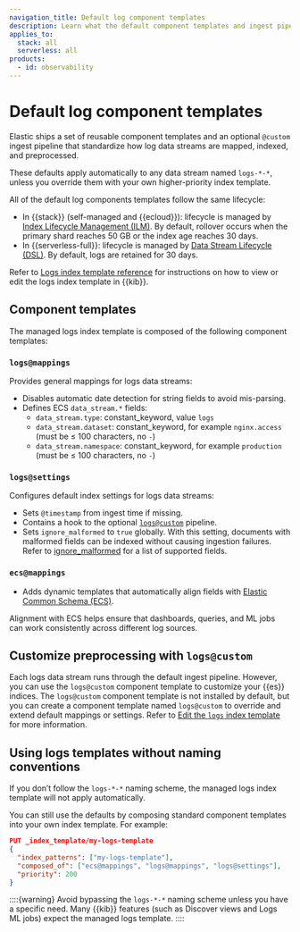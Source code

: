 ```yaml
---
navigation_title: Default log component templates
description: Learn what the default component templates and ingest pipeline hooks for logs do.
applies_to:
  stack: all
  serverless: all
products:
  - id: observability
---
```


# Default log component templates

Elastic ships a set of reusable component templates and an optional `@custom` ingest pipeline that standardize how log data streams are mapped, indexed, and preprocessed.

These defaults apply automatically to any data stream named `logs-*-*`, unless you override them with your own higher-priority index template.

All of the default log components templates follow the same lifecycle:

* In {{stack}} (self-managed and {{ecloud}}): lifecycle is managed by [Index Lifecycle Management (ILM)](../../../manage-data/lifecycle/index-lifecycle-management.md). By default, rollover occurs when the primary shard reaches 50 GB or the index age reaches 30 days.
* In {{serverless-full}}: lifecycle is managed by [Data Stream Lifecycle (DSL)](../../../manage-data/lifecycle/data-stream.md). By default, logs are retained for 30 days. 

Refer to [Logs index template reference](logs-index-template-reference.md) for instructions on how to view or edit the logs index template in {{kib}}.

## Component templates

The managed logs index template is composed of the following component templates:

### `logs@mappings`

Provides general mappings for logs data streams:

* Disables automatic date detection for string fields to avoid mis-parsing.  
* Defines ECS `data_stream.*` fields:
  * `data_stream.type`: constant_keyword, value `logs`  
  * `data_stream.dataset`: constant_keyword, for example `nginx.access` (must be ≤ 100 characters, no `-`)
  * `data_stream.namespace`: constant_keyword, for example `production` (must be ≤ 100 characters, no `-`)

### `logs@settings`

Configures default index settings for logs data streams: 

  * Sets `@timestamp` from ingest time if missing.  
  * Contains a hook to the optional [`logs@custom`](#customize-preprocessing-with-logscustom) pipeline.  
  * Sets `ignore_malformed` to `true` globally. With this setting, documents with malformed fields can be indexed without causing ingestion failures. Refer to [ignore_malformed](elasticsearch://reference/elasticsearch/mapping-reference/ignore-malformed.md) for a list of supported fields.

### `ecs@mappings`

* Adds dynamic templates that automatically align fields with [Elastic Common Schema (ECS)](ecs://reference/index.md).  

Alignment with ECS helps ensure that dashboards, queries, and ML jobs can work consistently across different log sources.


## Customize preprocessing with `logs@custom`

Each logs data stream runs through the default ingest pipeline. However, you can use the `logs@custom` component template to customize your {{es}} indices. The `logs@custom` component template is not installed by default, but you can create a component template named `logs@custom` to override and extend default mappings or settings. Refer to [Edit the `logs` index template](../logs/logs-index-template-reference.md#custom-logs-template-edit) for more information.



## Using logs templates without naming conventions

If you don’t follow the `logs-*-*` naming scheme, the managed logs index template will not apply automatically.

You can still use the defaults by composing standard component templates into your own index template. For example:

```json
PUT _index_template/my-logs-template
{
  "index_patterns": ["my-logs-template"],
  "composed_of": ["ecs@mappings", "logs@mappings", "logs@settings"],
  "priority": 200
}
```

::::{warning}
Avoid bypassing the `logs-*-*` naming scheme unless you have a specific need. Many {{kib}} features (such as Discover views and Logs ML jobs) expect the managed logs template.
::::
